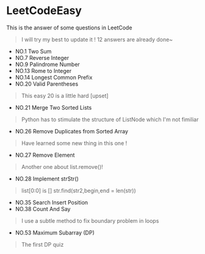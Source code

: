 # LeetCodeEasy
This is the answer of some questions in LeetCode  
> I will try my best to update it !
12 answers are already done~
* NO.1 Two Sum  
* NO.7 Reverse Integer  
* NO.9 Palindrome Number  
* NO.13 Rome to Integer  
* NO.14 Longest Common Prefix  
* NO.20 Valid Parentheses  
> This easy 20 is a little hard \[upset\]
* NO.21 Merge Two Sorted Lists
> Python has to stimulate the structure of ListNode which I'm not fimiliar
* NO.26 Remove Duplicates from Sorted Array
> Have learned some new thing in this one !
* NO.27 Remove Element
> Another one about list.remove()!
* NO.28 Implement strStr()
> list[0:0] is []
> str.find(str2,begin,end = len(str))
* NO.35 Search Insert Position
* NO.38 Count And Say
> I use a subtle method to fix boundary problem in loops
* NO.53 Maximum Subarray (DP)
> The first DP quiz
